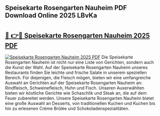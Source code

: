 ## Speisekarte Rosengarten Nauheim PDF Download Online 2025 LBvKa

# <h2><a href="http://gc94l89.nevu.top/?p=Speisekarte+Rosengarten+Nauheim">🔗 👉🔴 Speisekarte Rosengarten Nauheim 2025 PDF</a></h2>

[![Speisekarte Rosengarten Nauheim 2025 PDF](https://i.imgur.com/dBaPXMq.png)](http://gc94l89.nevu.top/?p=Speisekarte+Rosengarten+Nauheim)
Die Speisekarte Rosengarten Nauheim ist nicht nur eine Liste von Gerichten, sondern auch die Kunst der Wahl. Auf der Speisekarte Rosengarten Nauheim unseres Restaurants finden Sie leichte und frische Salate in unserem speziellen Bereich. Für diejenigen, die Fleisch mögen, bieten wir eine umfangreiche Auswahl an Gerichten auf der Speisekarte Rosengarten Nauheim an: Rindfleisch, Schweinefleisch, Huhn und Fisch. Unseren Auserwählten bieten wir köstliche Gerichte wie Schaschlik und Steak an, die auf dem Feuer zubereitet werden. Unsere Speisekarte Rosengarten Nauheim bietet eine große Auswahl an Desserts, von traditionellen Kuchen und Kuchen bis hin zu erlesenen Crème Brûlée und Schokoladenspezialitäten.
